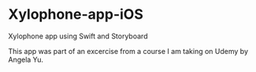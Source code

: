 # Xylophone-app-iOS
Xylophone app using Swift and Storyboard

This app was part of an excercise from a course I am taking on Udemy by Angela Yu. 

